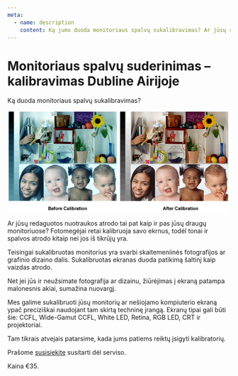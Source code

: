 ```yaml
---
meta:
  - name: description
    content: Ką jums duoda monitoriaus spalvų sukalibravimas? Ar jūsų redaguotos nuotraukos atrodo tai pat kaip ir pas jūsų draugų monitoriuose? Paslaugos Airijoje.
---
```

# Monitoriaus spalvų suderinimas – kalibravimas Dubline Airijoje 

Ką duoda monitoriaus spalvų sukalibravimas?

![Kompiuteriu remontas Airijoje](../../img/color-management.jpg)

Ar jūsų redaguotos nuotraukos atrodo tai pat kaip ir pas jūsų draugų monitoriuose? Fotomegėjai retai kalibruoja savo ekrnus, todėl tonai ir spalvos atrodo kitaip nei jos iš tikrūjų yra.

Teisingai sukalibruotas monitorius yra svarbi skaitemeniinės fotografijos ar grafinio dizaino dalis. Sukalibruotas ekranas duoda patikimą šaltinį kaip vaizdas atrodo.

Net jei jūs ir neužsimate fotografija ar dizainu, žiūrėjimas į ekraną patampa malonesnis akiai, sumažina nuovargį.

Mes galime sukalibruoti jūsų monitorių ar nešiojamo kompiuterio ekraną ypač preciziškai naudojant tam skirtą techninę įrangą.
Ekranų tipai gali būti šie: CCFL, Wide-Gamut CCFL, White LED, Retina, RGB LED, CRT ir projektoriai.

Tam tikrais atvejais patarsime, kada jums patiems reiktų įsigyti kalibratorių.

Prašome [susisiekite](/lt/kontaktai/) susitarti dėl serviso.

Kaina €35.